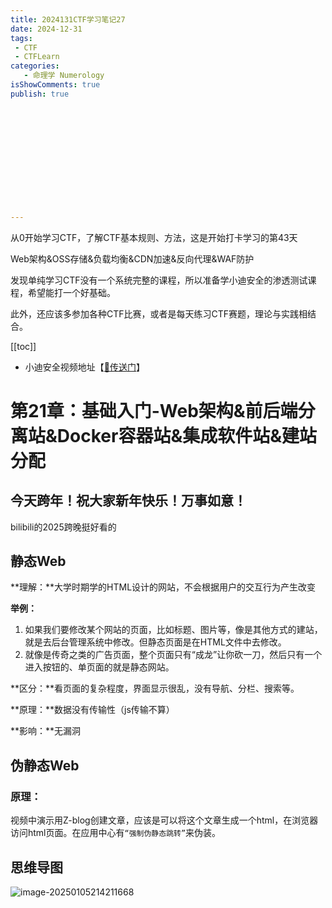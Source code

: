 ```yaml
---
title: 2024131CTF学习笔记27
date: 2024-12-31
tags:
 - CTF
 - CTFLearn
categories:
   - 命理学 Numerology
isShowComments: true
publish: true













---
```


<Boxx/>

从0开始学习CTF，了解CTF基本规则、方法，这是开始打卡学习的第43天

Web架构&OSS存储&负载均衡&CDN加速&反向代理&WAF防护

发现单纯学习CTF没有一个系统完整的课程，所以准备学小迪安全的渗透测试课程，希望能打一个好基础。

此外，还应该多参加各种CTF比赛，或者是每天练习CTF赛题，理论与实践相结合。

[[toc]]

- 小迪安全视频地址【[🔗传送门]([https://www.bilibili.com/video/BV123yAYMEwb/)】

<!-- more -->

# 第21章：基础入门-Web架构&前后端分离站&Docker容器站&集成软件站&建站分配

## 今天跨年！祝大家新年快乐！万事如意！

bilibili的2025跨晚挺好看的

## 静态Web

**理解：**大学时期学的HTML设计的网站，不会根据用户的交互行为产生改变

**举例：**

1. 如果我们要修改某个网站的页面，比如标题、图片等，像是其他方式的建站，就是去后台管理系统中修改。但静态页面是在HTML文件中去修改。
2. 就像是传奇之类的广告页面，整个页面只有“成龙”让你砍一刀，然后只有一个进入按钮的、单页面的就是静态网站。

**区分：**看页面的复杂程度，界面显示很乱，没有导航、分栏、搜索等。

**原理：**数据没有传输性（js传输不算）

**影响：**无漏洞



## 伪静态Web

### **原理：**

视频中演示用Z-blog创建文章，应该是可以将这个文章生成一个html，在浏览器访问html页面。在应用中心有`“强制伪静态跳转”`来伪装。



## 思维导图

![image-20250105214211668](/img/ctfLearn/image-20250105214211668.png)